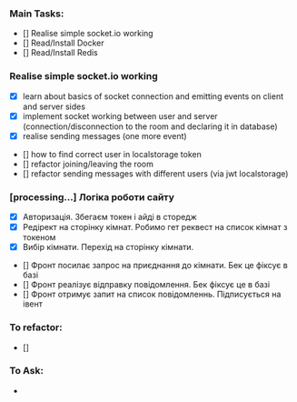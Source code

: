 ### Main Tasks:
 - [] Realise simple socket.io working
 - [] Read/Install Docker
 - [] Read/Install Redis

### Realise simple socket.io working
 - [x] learn about basics of socket connection and emitting events on client and server sides
 - [x] implement socket working between user and server (connection/disconnection to the room and declaring it in database)
 - [x] realise sending messages (one more event)
 - [] how to find correct user in localstorage token
 - [] refactor joining/leaving the room
 - [] refactor sending messages with different users (via jwt localstorage)

### [processing...] Логіка роботи сайту
 - [x] Авторизація. Збегаєм токен і айді в сторедж
 - [x] Редірект на сторінку кімнат. Робимо гет реквест на список кімнат з токеном
 - [x] Вибір кімнати. Перехід на сторінку кімнати.
 - [] Фронт посилає запрос на приєднання до кімнати. Бек це фіксує в базі
 - [] Фронт реалізує відправку повідомлення. Бек фіксує це в базі
 - [] Фронт отримує запит на список повідомленнь. Підписується на івент

### To refactor:
 - [] 

### To Ask:
 - 
